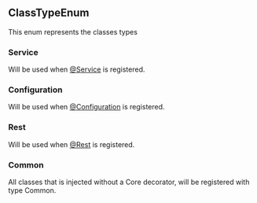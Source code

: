 ## ClassTypeEnum

This enum represents the classes types

### Service

Will be used when [@Service](../../decorator/core-decorators.md#service) is registered.

### Configuration

Will be used when [@Configuration](../../decorator/core-decorators.md#configuration) is registered.

### Rest

Will be used when [@Rest](../../decorator/core-decorators.md#rest) is registered.

### Common

All classes that is injected without a Core decorator, will be registered with type Common.